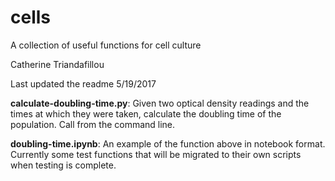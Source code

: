 # cells
A collection of useful functions for cell culture

Catherine Triandafillou

Last updated the readme 5/19/2017


**calculate-doubling-time.py**: Given two optical density readings and the times at which they were taken, calculate the doubling time of the population. Call from the command line.

**doubling-time.ipynb**: An example of the function above in notebook format. Currently some test functions that will be migrated to their own scripts when testing is complete.
